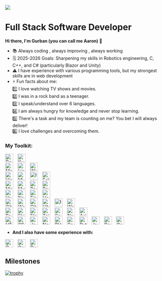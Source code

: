 ![]((https://komarev.com/ghpvc/?username=AaronGulman&base=1000))
# **Full Stack Software Developer**
**Hi there, I'm Gurban (you can call me Aaron)** 👋 


- 📚 Always coding , always improving , always working 
- 🗒️ 2025-2026 Goals: Sharpening my skills in Robotics engineering, C, C++, and C#  (particularly Blazor and Unity)
- ⚠️ I have experience with various programming tools, but my strongest skills are in web development
- ⚡ Fun facts about me:
  <div>
  1️⃣ I love watching TV shows and movies. <br/>
  2️⃣ I was in a rock band as a teenager.  <br/>
  3️⃣ I speak/understand over 6 languages.  <br/>
  4️⃣ I am always hungry for knowledge and never stop learning.  <br/>
  5️⃣ There's a task and my team is counting on me? You bet I will always deliver!  <br/>
  6️⃣ I love challenges and overcoming them.
  </div>


### My Toolkit:

<div>
    <img  title="Docker" alt="Docker" width="26px" src="https://skillicons.dev/icons?i=docker" style="padding-right:10px;" />
    <img  title="Kubernetes" alt="Kubernetes" width="26px" src="https://skillicons.dev/icons?i=kubernetes" style="padding-right:10px;" />

</div>


<div>
<img  title="Mac" alt="Mac" width="26px" src="https://img.icons8.com/?size=100&id=e9ne6HZHvrji&format=png&color=000000" style="padding-right:10px;" /> 
<img  title="Linux" alt="Linux" width="26px" src="https://skillicons.dev/icons?i=linux" style="padding-right:10px;" /> 
<img  title="Windows" alt="Windows" width="26px" src="https://skillicons.dev/icons?i=windows" style="padding-right:10px;" /> 

</div>


<div>
<img  title="Visual Studio Code" alt="Visual Studio Code" width="26px" src="https://cdn.jsdelivr.net/gh/devicons/devicon/icons/vscode/vscode-original.svg" style="padding-right:10px;" />
<img  title="Microsoft Visual Studio" alt="Microsoft Visual Studio" width="26px" src="https://cdn.jsdelivr.net/gh/devicons/devicon/icons/visualstudio/visualstudio-original.svg" 
  style="padding-right:10px;" />

  <img  title="Intelij" alt="Intelij" width="26px" src="https://raw.githubusercontent.com/marwin1991/profile-technology-icons/refs/heads/main/icons/intellij.png" style="padding-right:10px;" />
  <img  title="Eclipse" alt="Eclipse" width="26px" src="https://skillicons.dev/icons?i=eclipse"
  style="padding-right:10px;" />
</div>

<div>
<img title="MongoDB" alt="MongoDB" width="26px" src="https://cdn.jsdelivr.net/gh/devicons/devicon/icons/mongodb/mongodb-original.svg" style="padding-right:10px;" />
<img title="MySQL" alt="MySQL" width="26px" src="https://cdn.jsdelivr.net/gh/devicons/devicon/icons/mysql/mysql-original.svg" style="padding-right:10px;" />
<img  title="PostgreSQL" alt="PostgreSQL" width="26px" src="https://cdn.jsdelivr.net/gh/devicons/devicon/icons/postgresql/postgresql-original.svg" style="padding-right:10px;" />
<img title="Redis" alt="Redis" width="26px" class="redis" src="https://skillicons.dev/icons?i=redis" style="padding-right:10px;" />

</div>

<div>
<img  title="Vercel" alt="Vercel" width="26px" src="https://skillicons.dev/icons?i=vercel" style="padding-right:10px;" />
<img  title="Netlify" alt="Netlify" width="26px" src="https://cdn.jsdelivr.net/gh/devicons/devicon/icons/netlify/netlify-original.svg" style="padding-right:10px;" />
<img  title="Firebase" alt="Firebase" width="26px" src="https://cdn.jsdelivr.net/gh/devicons/devicon/icons/firebase/firebase-original.svg" style="padding-right:10px;" /> 
<img  title="Heroku" alt="Heroku" width="26px" src="https://cdn.jsdelivr.net/gh/devicons/devicon/icons/heroku/heroku-original.svg" style="padding-right:10px;" /> 
</div>

<div>
<img title="Git" alt="Git" width="26px" src="https://cdn.jsdelivr.net/gh/devicons/devicon/icons/git/git-original.svg" style="padding-right:10px;" />
<img title="Wordpress" alt="Wordpress" width="26px" src="https://cdn.jsdelivr.net/gh/devicons/devicon/icons/wordpress/wordpress-original.svg" style="padding-right:10px;" />
<img title="GitHub" alt="GitHub" width="26px" src="https://user-images.githubusercontent.com/3369400/139447912-e0f43f33-6d9f-45f8-be46-2df5bbc91289.png" style="padding-right:10px;" />
<img title="Vite" alt="Vite" width="26px" src="https://cdn.jsdelivr.net/gh/devicons/devicon/icons/vite/vite-original.svg" style="padding-right:10px;" />
<img title="Insomnia" alt="Insomnia" width="26px" src="https://cdn.jsdelivr.net/gh/devicons/devicon/icons/insomnia/insomnia-original.svg" style="padding-right:10px;" />
<img title="Webpack" alt="Webpack" width="26px" src="https://cdn.jsdelivr.net/gh/devicons/devicon/icons/webpack/webpack-original.svg" style="padding-right:10px;" />

</div>

<div>
<img  title="React" alt="React" width="26px" src="https://cdn.jsdelivr.net/gh/devicons/devicon/icons/react/react-original.svg" style="padding-right:10px;" />
<img  title="Flutter" alt="Flutter" width="26px" src="https://cdn.jsdelivr.net/gh/devicons/devicon/icons/flutter/flutter-original.svg" style="padding-right:10px;" />
<img title="Electron" alt="Electron" width="26px" src="https://cdn.jsdelivr.net/gh/devicons/devicon/icons/electron/electron-original.svg" style="padding-right:10px;" />
<img  title="Tailwind" alt="Tailwind" width="26px" src="https://cdn.jsdelivr.net/gh/devicons/devicon/icons/tailwindcss/tailwindcss-original.svg" style="padding-right:10px;" />
<img  title="Sass" alt="Sass" width="26px" src="https://cdn.jsdelivr.net/gh/devicons/devicon/icons/sass/sass-original.svg" style="padding-right:10px;" />
<img title="Next.js" alt="Next.js" width="26px" src="https://cdn.jsdelivr.net/gh/devicons/devicon/icons/nextjs/nextjs-original.svg" style="padding-right:10px;" />
<img title="Axios" alt="Axios" width="26px" src="https://cdn.jsdelivr.net/gh/devicons/devicon/icons/axios/axios-plain.svg" style="padding-right:10px;" />
  
</div>

<div>
<img  title="HTML5" alt="HTML5" width="26px" src="https://cdn.jsdelivr.net/gh/devicons/devicon/icons/html5/html5-original.svg" style="padding-right:10px;" />
<img  title="CSS3" alt="CSS3" width="26px" src="https://cdn.jsdelivr.net/gh/devicons/devicon/icons/css3/css3-original.svg" style="padding-right:10px;" />
<img  title="JavaScript" alt="JavaScript" width="26px" src="https://cdn.jsdelivr.net/gh/devicons/devicon/icons/javascript/javascript-original.svg" style="padding-right:10px;" />
<img title="Node.js" alt="Node.js" width="26px" src="https://cdn.jsdelivr.net/gh/devicons/devicon/icons/nodejs/nodejs-original.svg" style="padding-right:10px;" />
<img  title="PHP" alt="PHP" width="26px" src="https://cdn.jsdelivr.net/gh/devicons/devicon/icons/php/php-original.svg" style="padding-right:10px;" />
<img  title="Csharp" alt="Csharp" width="26px" src="https://cdn.jsdelivr.net/gh/devicons/devicon/icons/csharp/csharp-original.svg" style="padding-right:10px;" />
<img  title="Python" alt="Python" width="26px" src="https://cdn.jsdelivr.net/gh/devicons/devicon/icons/python/python-original.svg" style="padding-right:10px;" />
<img  title="Java" alt="Java" width="26px" src="https://cdn.jsdelivr.net/gh/devicons/devicon/icons/java/java-original.svg" style="padding-right:10px;" />
<img  title="Dart" alt="Dart" width="26px" src="https://skillicons.dev/icons?i=dart" style="padding-right:10px;" />
<img  title="Go" alt="Go" width="26px" src="https://skillicons.dev/icons?i=go" style="padding-right:10px;" />
</div>

<div>

  
</div>

- **And I also have some experience with:**
<div>
<img  title="C" alt="C" width="26px" src="https://skillicons.dev/icons?i=c" style="padding-right:10px;" />
<img  title="C++" alt="C++" width="26px" src="https://skillicons.dev/icons?i=cpp" style="padding-right:10px;" />
<img  title="Rust" alt="Rust" width="26px" src="https://skillicons.dev/icons?i=rust" style="padding-right:10px;" />

</div>


## Milestones

[![trophy](https://github-profile-trophy.vercel.app/?username=AaronGulman&theme=matrix&rank=SECRET,SSS,SS,S,AAA,AA,A,B,C)](https://github.com/AaronGulman/github-profile-trophy)


